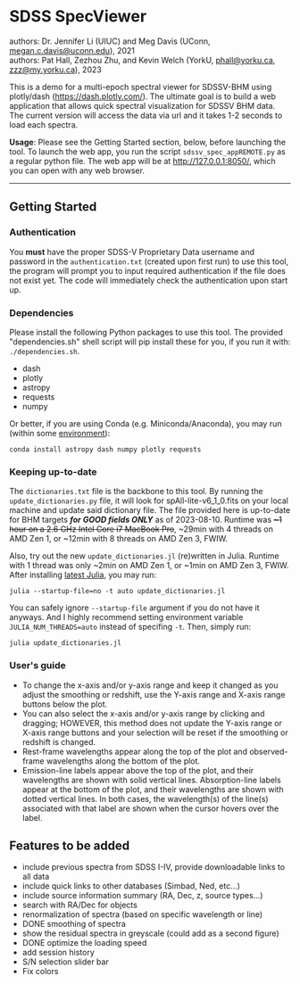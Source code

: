 # SDSS SpecViewer
authors: Dr. Jennifer Li (UIUC) and Meg Davis (UConn, <megan.c.davis@uconn.edu>), 2021 <br />
authors: Pat Hall, Zezhou Zhu, and Kevin Welch (YorkU, <phall@yorku.ca>, <zzz@my.yorku.ca>), 2023

This is a demo for a multi-epoch spectral viewer for SDSSV-BHM using plotly/dash (<https://dash.plotly.com/>). The ultimate goal is to build a web application that allows quick spectral visualization for SDSSV BHM data. The current version will access the data via url and it takes 1-2 seconds to load each spectra.

**Usage**: Please see the Getting Started section, below, before launching the tool. To launch the web app, you run the script `sdssv_spec_appREMOTE.py` as a regular python file. The web app will be at <http://127.0.0.1:8050/>, which you can open with any web browser.

---
## Getting Started

### Authentication

You **must** have the proper SDSS-V Proprietary Data username and password in the `authentication.txt` (created upon first run) to use this tool, the program will prompt you to input required authentication if the file does not exist yet. The code will immediately check the authentication upon start up.

### Dependencies
Please install the following Python packages to use this tool. The provided "dependencies.sh" shell script will pip install these for you, if you run it with: `./dependencies.sh`.
- dash
- plotly
- astropy
- requests
- numpy

Or better, if you are using Conda (e.g. Miniconda/Anaconda), you may run (within some [environment](https://conda.io/projects/conda/en/latest/user-guide/tasks/manage-environments.html)):
```shell
conda install astropy dash numpy plotly requests
```

### Keeping up-to-date

The `dictionaries.txt` file is the backbone to this tool. By running the `update_dictionaries.py` file, it will look for spAll-lite-v6_1_0.fits on your local machine and update said dictionary file. The file provided here is up-to-date for BHM targets ***for GOOD fields ONLY*** as of 2023-08-10. Runtime was ~~\~1 hour on a 2.6 GHz Intel Core i7 MacBook Pro~~, ~29min with 4 threads on AMD Zen 1, or ~12min with 8 threads on AMD Zen 3, FWIW.

Also, try out the new `update_dictionaries.jl` (re)written in Julia. Runtime with 1 thread was only ~2min on AMD Zen 1, or ~1min on AMD Zen 3, FWIW. After installing [latest Julia](https://julialang.org/downloads/), you may run:
```shell
julia --startup-file=no -t auto update_dictionaries.jl
```
You can safely ignore `--startup-file` argument if you do not have it anyways. And I highly recommend setting environment variable `JULIA_NUM_THREADS=auto` instead of specifing `-t`. Then, simply run:
```shell
julia update_dictionaries.jl
```


### User's guide
- To change the x-axis and/or y-axis range and keep it changed as you adjust the smoothing or redshift, use the Y-axis range and X-axis range buttons below the plot.
- You can also select the x-axis and/or y-axis range by clicking and dragging; HOWEVER, this method does not update the Y-axis range or X-axis range buttons and your selection will be reset if the smoothing or redshift is changed.
- Rest-frame wavelengths appear along the top of the plot and observed-frame wavelengths along the bottom of the plot.
- Emission-line labels appear above the top of the plot, and their wavelengths are shown with solid vertical lines. Absorption-line labels appear at the bottom of the plot, and their wavelengths are shown with dotted vertical lines. In both cases, the wavelength(s) of the line(s) associated with that label are shown when the cursor hovers over the label.


## Features to be added
- include previous spectra from SDSS I-IV, provide downloadable links to all data
- include quick links to other databases (Simbad, Ned, etc...)
- include source information summary (RA, Dec, z, source types...)
- search with RA/Dec for objects
- renormalization of spectra (based on specific wavelength or line)
- DONE smoothing of spectra
- show the residual spectra in greyscale (could add as a second figure)
- DONE optimize the loading speed
- add session history
- S/N selection slider bar
- Fix colors

